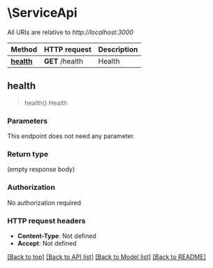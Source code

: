 # \ServiceApi

All URIs are relative to *http://localhost:3000*

Method | HTTP request | Description
------------- | ------------- | -------------
[**health**](ServiceApi.md#health) | **GET** /health | Health



## health

> health()
Health

### Parameters

This endpoint does not need any parameter.

### Return type

 (empty response body)

### Authorization

No authorization required

### HTTP request headers

- **Content-Type**: Not defined
- **Accept**: Not defined

[[Back to top]](#) [[Back to API list]](../README.md#documentation-for-api-endpoints) [[Back to Model list]](../README.md#documentation-for-models) [[Back to README]](../README.md)

